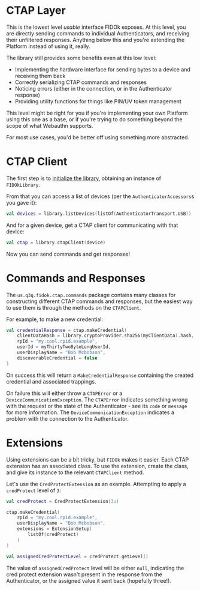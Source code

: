 CTAP Layer
==========

This is the lowest level *usable* interface FIDOk exposes. At this level, you are directly sending commands
to individual Authenticators, and receiving their unfiltered responses. Anything below this and you're extending
the Platform instead of using it, really.

The library still provides some benefits even at this low level:

- Implementing the hardware interface for sending bytes to a device and receiving them back
- Correctly serializing CTAP commands and responses
- Noticing errors (either in the connection, or in the Authenticator response)
- Providing utility functions for things like PIN/UV token management

This level might be right for you if you're implementing your own Platform using this one as a base, or
if you're trying to do something beyond the scope of what Webauthn supports.

For most use cases, you'd be better off using something more abstracted.

CTAP Client
===========

The first step is to [initialize the library](initialization.md), obtaining an instance of `FIDOkLibrary`.

From that you can access a list of devices (per the `AuthenticatorAccessors`s you gave it):

```kotlin
val devices = library.listDevices(listOf(AuthenticatorTransport.USB))
```

And for a given device, get a CTAP client for communicating with that device:

```kotlin
val ctap = library.ctapClient(device)
```

Now you can send commands and get responses!

Commands and Responses
======================

The `us.q3q.fidok.ctap.commands` package contains many classes for constructing different CTAP
commands and responses, but the easiest way to use them is through the methods on the `CTAPClient`.

For example, to make a new credential:

```kotlin
val credentialResponse = ctap.makeCredential(
    clientDataHash = library.cryptoProvider.sha256(myClientData).hash,
    rpId = "my.cool.rpid.example",
    userId = myThirtyTwoByteLongUserId,
    userDisplayName = "Bob Mcbobson",
    discoverableCredential = false
)
```

On success this will return a `MakeCredentialResponse` containing the created credential and associated
trappings.

On failure this will either throw a `CTAPError` or a `DeviceCommunicationException`. The `CTAPError`
indicates something wrong with the request or the state of the Authenticator - see its `code` or
`message` for more information. The `DeviceCommunicationException` indicates a problem with the
connection to the Authenticator.

Extensions
==========

Using extensions can be a bit tricky, but `FIDOk` makes it easier. Each CTAP extension has an
associated class. To use the extension, create the class, and give its instance to the
relevant `CTAPClient` method.

Let's use the `CredProtectExtension` as an example. Attempting to apply a `credProtect` level of `3`:

```kotlin
val credProtect = CredProtectExtension(3u)

ctap.makeCredential(
    rpId = "my.cool.rpid.example",
    userDisplayName = "Bob Mcbobson",
    extensions = ExtensionSetup(
        listOf(credProtect)
    )
)

val assignedCredProtectLevel = credProtect.getLevel()
```

The value of `assignedCredProtect` level will be either `null`, indicating the cred protect extension
wasn't present in the response from the Authenticator, or the assigned value it sent back (hopefully
three!).
